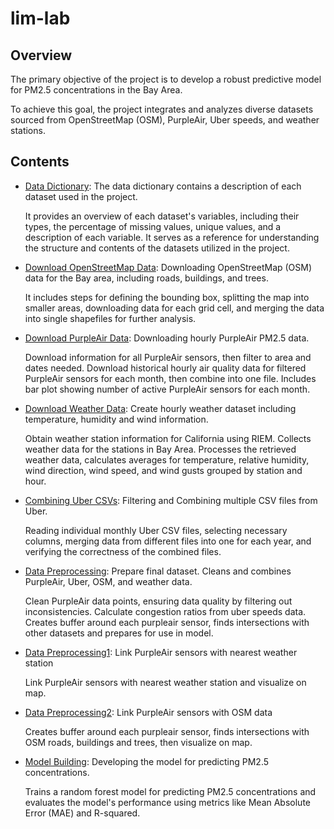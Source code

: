 # lim-lab

## Overview

The primary objective of the project is to develop a robust predictive model for PM2.5 concentrations in the Bay Area.

To achieve this goal, the project integrates and analyzes diverse datasets sourced from OpenStreetMap (OSM), PurpleAir, Uber speeds, and weather stations.

## Contents

-   [Data Dictionary](DataDictionary.md): The data dictionary contains a description of each dataset used in the project.

    It provides an overview of each dataset's variables, including their types, the percentage of missing values, unique values, and a description of each variable. It serves as a reference for understanding the structure and contents of the datasets utilized in the project.

-   [Download OpenStreetMap Data](DownloadOSMData.md): Downloading OpenStreetMap (OSM) data for the Bay area, including roads, buildings, and trees.

    It includes steps for defining the bounding box, splitting the map into smaller areas, downloading data for each grid cell, and merging the data into single shapefiles for further analysis.

-   [Download PurpleAir Data](DownloadPurpleAirData.md): Downloading hourly PurpleAir PM2.5 data.

    Download information for all PurpleAir sensors, then filter to area and dates needed. Download historical hourly air quality data for filtered PurpleAir sensors for each month, then combine into one file. Includes bar plot showing number of active PurpleAir sensors for each month.

-   [Download Weather Data](DownloadWeatherData.md): Create hourly weather dataset including temperature, humidity and wind information.

    Obtain weather station information for California using RIEM. Collects weather data for the stations in Bay Area. Processes the retrieved weather data, calculates averages for temperature, relative humidity, wind direction, wind speed, and wind gusts grouped by station and hour.

-   [Combining Uber CSVs](CombiningUberCSVs.md): Filtering and Combining multiple CSV files from Uber.

    Reading individual monthly Uber CSV files, selecting necessary columns, merging data from different files into one for each year, and verifying the correctness of the combined files.

-   [Data Preprocessing](DataPreprocessing.md): Prepare final dataset. Cleans and combines PurpleAir, Uber, OSM, and weather data.

    Clean PurpleAir data points, ensuring data quality by filtering out inconsistencies. Calculate congestion ratios from uber speeds data. Creates buffer around each purpleair sensor, finds intersections with other datasets and prepares for use in model.

-   [Data Preprocessing1](DataPreprocessing1.md): Link PurpleAir sensors with nearest weather station

    Link PurpleAir sensors with nearest weather station and visualize on map.
    
-   [Data Preprocessing2](DataPreprocessing2.md): Link PurpleAir sensors with OSM data

    Creates buffer around each purpleair sensor, finds intersections with OSM roads, buildings and trees, then visualize on map.

-   [Model Building](ModelBuilding.md): Developing the model for predicting PM2.5 concentrations.

    Trains a random forest model for predicting PM2.5 concentrations and evaluates the model's performance using metrics like Mean Absolute Error (MAE) and R-squared.
